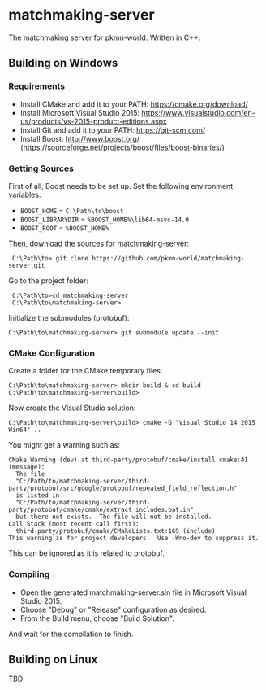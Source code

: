# matchmaking-server
The matchmaking server for pkmn-world. Written in C++.

## Building on Windows

### Requirements

* Install CMake and add it to your PATH: https://cmake.org/download/
* Install Microsoft Visual Studio 2015: https://www.visualstudio.com/en-us/products/vs-2015-product-editions.aspx
* Install Git and add it to your PATH: https://git-scm.com/
* Install Boost: http://www.boost.org/ (https://sourceforge.net/projects/boost/files/boost-binaries/)

### Getting Sources
First of all, Boost needs to be set up. Set the following environment variables:

* `BOOST_HOME` = `C:\Path\to\boost`
* `BOOST_LIBRARYDIR` = `%BOOST_HOME%\lib64-msvc-14.0`
* `BOOST_ROOT` = `%BOOST_HOME%`

Then, download the sources for matchmaking-server:

     C:\Path\to> git clone https://github.com/pkmn-world/matchmaking-server.git

Go to the project folder:

     C:\Path\to>cd matchmaking-server
     C:\Path\to\matchmaking-server>

Initialize the submodules (protobuf):

	C:\Path\to\matchmaking-server> git submodule update --init

### CMake Configuration
Create a folder for the CMake temporary files:

	C:\Path\to\matchmaking-server> mkdir build & cd build
	C:\Path\to\matchmaking-server\build>

Now create the Visual Studio solution:

	C:\Path\to\matchmaking-server\build> cmake -G "Visual Studio 14 2015 Win64" ..

You might get a warning such as:

	CMake Warning (dev) at third-party/protobuf/cmake/install.cmake:41 (message):
	  The file
	  "C:/Path/to/matchmaking-server/third-party/protobuf/src/google/protobuf/repeated_field_reflection.h"
	  is listed in
	  "C:/Path/to/matchmaking-server/third-party/protobuf/cmake/cmake/extract_includes.bat.in"
	  but there not exists.  The file will not be installed.
	Call Stack (most recent call first):
	  third-party/protobuf/cmake/CMakeLists.txt:169 (include)
	This warning is for project developers.  Use -Wno-dev to suppress it.

This can be ignored as it is related to protobuf.

### Compiling

* Open the generated matchmaking-server.sln file in Microsoft Visual Studio 2015.
* Choose "Debug" or "Release" configuration as desired.
* From the Build menu, choose "Build Solution".

And wait for the compilation to finish.

## Building on Linux
TBD